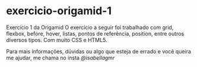 # exercicio-origamid-1
Exercício 1 da Origamid
O exercício a seguir foi trabalhado com grid, flexbox, before, hover, listas, pontos de referência, position, entre outros diversos tipos. Com muito CSS e HTML5.

Para mais informações, dúvidas ou algo que esteja de errado e você queira me ajudar, me chama no insta *@isabellagmr*
